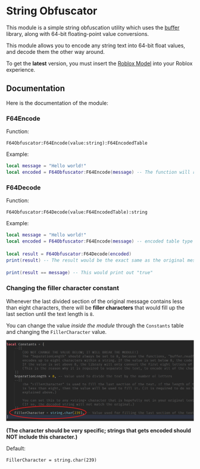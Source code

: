 # String Obfuscator

This module is a simple string obfuscation utility which uses the
[buffer](https://luau.org/library#buffer-library) library, along with 64-bit floating-point value conversions.

This module allows you to encode any string text into 64-bit float values, and decode them the other way around.

To get the **latest** version, you must insert the [Roblox Model](https://create.roblox.com/store/asset/88982989410933) into your Roblox experience.

## Documentation

Here is the documentation of the module:

### F64Encode

Function:
```
F64Obfuscator:F64Encode(value:string):F64EncodedTable
```

Example:
```lua
local message = "Hello world!"
local encoded = F64Obfuscator:F64Encode(message) -- The function will return a table of 64-bit float values (F64EncodedTable type), each of which encodes 8 characters that were divided within the original text
```

### F64Decode

Function:
```
F64Obfuscator:F64Decode(value:F64EncodedTable):string
```

Example:
```lua
local message = "Hello world!"
local encoded = F64Obfuscator:F64Encode(message) -- encoded table type is known as "F64EncodedTable"

local result = F64Obfuscator:F64Decode(encoded)
print(result) -- The result would be the exact same as the original message above.

print(result == message) -- This would print out "true"
```

### Changing the filler character constant
Whenever the last divided section of the original message contains less than eight characters, there will be **filler characters** that would fill up the last section until the text length is `8`.

You can change the value *inside the module* through the `Constants` table and changing the `FillerCharacter` value.

![Constants table image example](constants-table-example.png)

**(The character should be very specific; strings that gets encoded should NOT include this character.)**

Default:
```
FillerCharacter = string.char(239)
```
